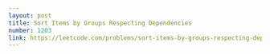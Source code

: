 ```yaml
---
layout: post
title: Sort Items by Groups Respecting Dependencies
number: 1203
link: https://leetcode.com/problems/sort-items-by-groups-respecting-dependencies
---
```

